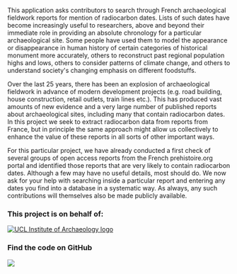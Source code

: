 This application asks contributors to search through French archaeological
fieldwork reports for mention of radiocarbon dates. Lists of such
dates have become increasingly useful to researchers,
above and beyond their immediate role in providing an absolute chronology
for a particular archaeological site. Some people have used them to
model the appearance or disappearance in human history of certain categories of
historical monument more accurately, others to reconstruct past
regional population highs and lows, others to consider patterns of
climate change, and others to understand society's changing emphasis on different
foodstuffs.

Over the last 25 years, there has been an explosion of archaeological
fieldwork in advance of modern development projects (e.g. road
building, house construction, retail outlets, train lines etc.). This
has produced vast amounts of new evidence and a very large number of
published reports about archaeological sites, including many that
contain radiocarbon dates.  In this project we seek to extract radiocarbon
data from reports from France, but in principle the same approach might allow us
collectively to enhance the value of these reports in all sorts of
other important ways.

For this particular project, we have already conducted a first check
of several groups of open access reports from the French prehistoire.org portal and identified those reports
that are very likely to contain radiocarbon dates. Although a few may
have no useful details, most should do. We now ask for your help with searching
inside a particular report and entering any dates you find into a
database in a systematic way. As always, any such contributions will
themselves also be made publicly available.

### This project is on behalf of:
[![UCL Institute of Archaeology logo](http://micropasts-other.s3.amazonaws.com/other/UCL_logo.png)](http://ucl.ac.uk/archaeology)

### Find the code on GitHub

[![](http://micropasts-other.s3.amazonaws.com/other/github_logo.png)](https://github.com/ahb108/RadiocarbonHunt)
